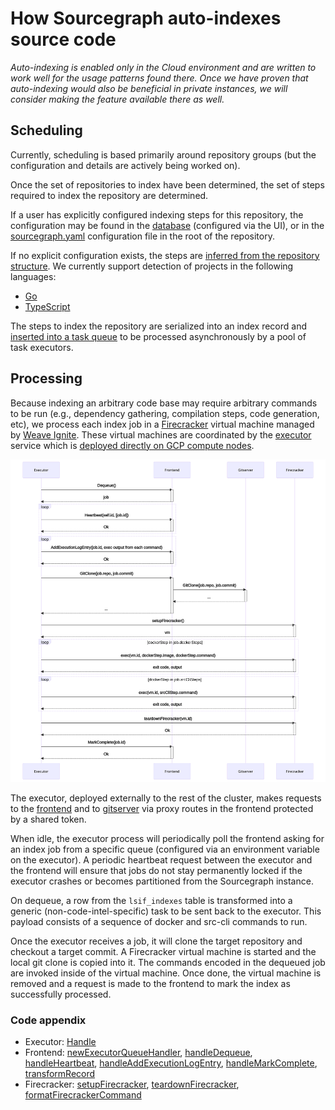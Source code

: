 # How Sourcegraph auto-indexes source code

_Auto-indexing is enabled only in the Cloud environment and are written to work well for the usage patterns found there. Once we have proven that auto-indexing would also be beneficial in private instances, we will consider making the feature available there as well._

## Scheduling

Currently, scheduling is based primarily around repository groups (but the configuration and details are actively being worked on).

Once the set of repositories to index have been determined, the set of steps required to index the repository are determined.

If a user has explicitly configured indexing steps for this repository, the configuration may be found in the [database](https://sourcegraph.com/search?q=context:global+repo:%5Egithub%5C.com/sourcegraph/sourcegraph%24%40main+file:%5Eenterprise/internal/codeintel/autoindex/enqueuer/index_records%5C.go+func+%28s+*IndexEnqueuer%29+getIndexRecordsFromConfigurationInDatabase%28&patternType=literal) (configured via the UI), or in the [sourcegraph.yaml](https://sourcegraph.com/search?q=context:global+repo:%5Egithub%5C.com/sourcegraph/sourcegraph%24%40main+file:%5Eenterprise/internal/codeintel/autoindex/enqueuer/index_records%5C.go+func+%28s+*IndexEnqueuer%29+getIndexRecordsFromConfigurationInRepository%28&patternType=literal) configuration file in the root of the repository.

If no explicit configuration exists, the steps are [inferred from the repository structure](https://sourcegraph.com/search?q=context:global+repo:%5Egithub%5C.com/sourcegraph/sourcegraph%24%40main+file:%5Eenterprise/internal/codeintel/autoindex/enqueuer/index_records%5C.go+func+%28s+*IndexEnqueuer%29+inferIndexRecordsFromRepositoryStructure%28&patternType=literal). We currently support detection of projects in the following languages:

- [Go](https://sourcegraph.com/search?q=context:global+repo:%5Egithub%5C.com/sourcegraph/sourcegraph%24%40main+file:%5Elib/codeintel/autoindex/inference/go%5C.go+func+InferGoIndexJobs%28&patternType=literal)
- [TypeScript](https://sourcegraph.com/search?q=context:global+repo:%5Egithub%5C.com/sourcegraph/sourcegraph%24%40main+file:%5Elib/codeintel/autoindex/inference/typescript%5C.go+func+InferTypeScriptIndexJobs%28&patternType=literal)

The steps to index the repository are serialized into an index record and [inserted into a task queue](https://sourcegraph.com/search?q=context:global+repo:%5Egithub%5C.com/sourcegraph/sourcegraph%24%40main+file:%5Einternal/codeintel/stores/dbstore/indexes%5C.go+func+%28s+*Store%29+InsertIndexes%28&patternType=literal) to be processed asynchronously by a pool of task executors.

## Processing

Because indexing an arbitrary code base may require arbitrary commands to be run (e.g., dependency gathering, compilation steps, code generation, etc), we process each index job in a [Firecracker](https://firecracker-microvm.github.io/) virtual machine managed by [Weave Ignite](https://ignite.readthedocs.io/en/stable/). These virtual machines are coordinated by the [executor](https://github.com/sourcegraph/sourcegraph/tree/main/enterprise/cmd/executor) service which is [deployed directly on GCP compute nodes](./deployment.md).

<a href="diagrams/executor.svg" target="_blank">
  <img src="diagrams/executor.svg">
</a>

The executor, deployed externally to the rest of the cluster, makes requests to the [frontend](https://github.com/sourcegraph/sourcegraph/tree/main/enterprise/cmd/frohtend) and to [gitserver](https://github.com/sourcegraph/sourcegraph/tree/main/cmd/gitserver) via proxy routes in the frontend protected by a shared token.

When idle, the executor process will periodically poll the frontend asking for an index job from a specific queue (configured via an environment variable on the executor). A periodic heartbeat request between the executor and the frontend will ensure that jobs do not stay permanently locked if the executor crashes or becomes partitioned from the Sourcegraph instance.

On dequeue, a row from the `lsif_indexes` table is transformed into a generic (non-code-intel-specific) task to be sent back to the executor. This payload consists of a sequence of docker and src-cli commands to run.

Once the executor receives a job, it will clone the target repository and checkout a target commit. A Firecracker virtual machine is started and the local git clone is copied into it. The commands encoded in the dequeued job are invoked inside of the virtual machine. Once done, the virtual machine is removed and a request is made to the frontend to mark the index as successfully processed.

### Code appendix

- Executor: [Handle](https://sourcegraph.com/search?q=context:global+repo:%5Egithub%5C.com/sourcegraph/sourcegraph%24%40main+file:%5Eenterprise/cmd/executor/internal/worker/handler%5C.go+func+%28h+*handler%29+Handle%28&patternType=literal)
- Frontend: [newExecutorQueueHandler](https://sourcegraph.com/search?q=context:global+repo:%5Egithub%5C.com/sourcegraph/sourcegraph%24%401198fda+file:%5Eenterprise/cmd/frontend/internal/executorqueue/queuehandler%5C.go%24+newExecutorQueueHandler&patternType=literal), [handleDequeue](https://sourcegraph.com/search?q=context:global+repo:%5Egithub%5C.com/sourcegraph/sourcegraph%24%40main+file:%5Eenterprise/cmd/frontend/internal/executorqueue/handler/routes.go%24+func+%28h+*handler%29+handleDequeue%28&patternType=literal), [handleHeartbeat](https://sourcegraph.com/search?q=context:global+repo:%5Egithub%5C.com/sourcegraph/sourcegraph%24%40main+file:%5Eenterprise/cmd/frontend/internal/executorqueue/handler/routes.go%24+func+%28h+*handler%29+handleHeartbeat%28&patternType=literal), [handleAddExecutionLogEntry](https://sourcegraph.com/search?q=context:global+repo:%5Egithub%5C.com/sourcegraph/sourcegraph%24%40main+file:%5Eenterprise/cmd/frontend/internal/executorqueue/handler/routes.go%24+func+%28h+*handler%29+handleAddExecutionLogEntry%28&patternType=literal), [handleMarkComplete](https://sourcegraph.com/search?q=context:global+repo:%5Egithub%5C.com/sourcegraph/sourcegraph%24%40main+file:%5Eenterprise/cmd/frontend/internal/executorqueue/handler/routes.go%24+func+%28h+*handler%29+handleMarkComplete%28&patternType=literal), [transformRecord](https://sourcegraph.com/search?q=context:global+repo:%5Egithub%5C.com/sourcegraph/sourcegraph%24%40main+file:%5Eenterprise/cmd/frontend/internal/executorqueue/queues/codeintel/transform.go%24+func+transformRecord%28&patternType=literal)
- Firecracker: [setupFirecracker](https://sourcegraph.com/search?q=context:global+repo:%5Egithub%5C.com/sourcegraph/sourcegraph%24%40main+file:%5Eenterprise/cmd/executor/internal/command/firecracker%5C.go+func+setupFirecracker%28&patternType=literal), [teardownFirecracker](https://sourcegraph.com/search?q=context:global+repo:%5Egithub%5C.com/sourcegraph/sourcegraph%24%40main+file:%5Eenterprise/cmd/executor/internal/command/firecracker%5C.go+func+teardownFirecracker%28&patternType=literal), [formatFirecrackerCommand](https://sourcegraph.com/search?q=context:global+repo:%5Egithub%5C.com/sourcegraph/sourcegraph%24%40main+file:%5Eenterprise/cmd/executor/internal/command/firecracker%5C.go+func+formatFirecrackerCommand%28&patternType=literal)
